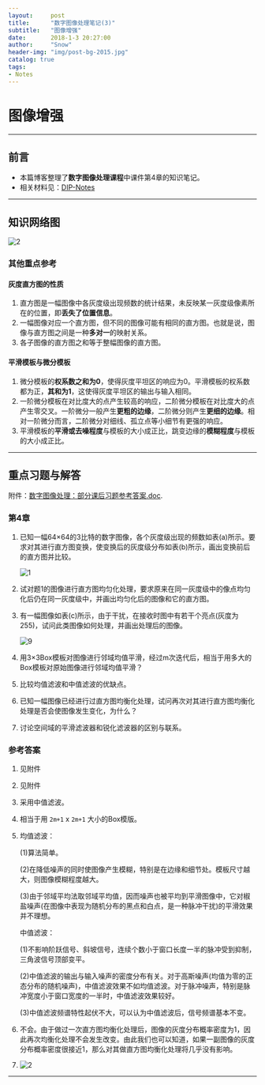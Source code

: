 ```yaml
---
layout:     post
title:      "数字图像处理笔记(3)"
subtitle:   "图像增强"
date:       2018-1-3 20:27:00
author:     "Snow"
header-img: "img/post-bg-2015.jpg"
catalog: true
tags:
- Notes
---
```


# 图像增强

---

## 前言

- 本篇博客整理了**数字图像处理课程**中课件第4章的知识笔记。
- 相关材料见：[DIP-Notes](https://github.com/RMSnow/DIP-Notes)

---

## 知识网络图

![2](http://img.my.csdn.net/uploads/201801/03/1514979614_9386.png)

### 其他重点参考

#### 灰度直方图的性质

1. 直方图是一幅图像中各灰度级出现频数的统计结果，未反映某一灰度级像素所在的位置，即**丢失了位置信息**。
2. 一幅图像对应一个直方图，但不同的图像可能有相同的直方图。也就是说，图像与直方图之间是一种**多对一**的映射关系。
3. 各子图像的直方图之和等于整幅图像的直方图。

#### 平滑模板与微分模板

1. 微分模板的**权系数之和为0**，使得灰度平坦区的响应为0。平滑模板的权系数都为正，**其和为1**，这使得灰度平坦区的输出与输入相同。
2. 一阶微分模板在对比度大的点产生较高的响应，二阶微分模板在对比度大的点产生零交叉。一阶微分一般产生**更粗的边缘**，二阶微分则产生**更细的边缘**。相对一阶微分而言，二阶微分对细线、孤立点等小细节有更强的响应。
3. 平滑模板的**平滑或去噪程度**与模板的大小成正比，跳变边缘的**模糊程度**与模板的大小成正比。

---

## 重点习题与解答

附件：[数字图像处理：部分课后习题参考答案.doc](https://github.com/RMSnow/DIP-Notes).

### 第4章

1. 已知一幅64×64的3比特的数字图像，各个灰度级出现的频数如表(a)所示。要求对其进行直方图变换，使变换后的灰度级分布如表(b)所示，画出变换前后的直方图并比较。

   ![1](http://img.my.csdn.net/uploads/201801/03/1514950698_6548.png)

2. 试对题1的图像进行直方图均匀化处理，要求原来在同一灰度级中的像点均匀化后仍在同一灰度级中，并画出均匀化后的图像和它的直方图。

3. 有一幅图像如表(c)所示，由于干扰，在接收时图中有若干个亮点(灰度为255)，试问此类图像如何处理，并画出处理后的图像。

   ![9](http://img.my.csdn.net/uploads/201801/03/1514950060_9548.png)

4. 用3×3Box模板对图像进行邻域均值平滑，经过m次迭代后，相当于用多大的Box模板对原始图像进行邻域均值平滑？

  5.  比较均值滤波和中值滤波的优缺点。

  6.  已知一幅图像已经进行过直方图均衡化处理，试问再次对其进行直方图均衡化处理是否会使图像发生变化，为什么？

  7.  讨论空间域的平滑滤波器和锐化滤波器的区别与联系。

### 参考答案

1. 见附件

2. 见附件

3. 采用中值滤波。

4. 相当于用 `2m+1` x `2m+1` 大小的Box模版。

5. 均值滤波：

   (1)算法简单。

   (2)在降低噪声的同时使图像产生模糊，特别是在边缘和细节处。模板尺寸越大，则图像模糊程度越大。

   (3)由于邻域平均法取邻域平均值，因而噪声也被平均到平滑图像中，它对椒盐噪声(在图像中表现为随机分布的黑点和白点，是一种脉冲干扰)的平滑效果并不理想。

   中值滤波：

   (1)不影响阶跃信号、斜坡信号，连续个数小于窗口长度一半的脉冲受到抑制，三角波信号顶部变平。

   (2)中值滤波的输出与输入噪声的密度分布有关。对于高斯噪声(均值为零的正态分布的随机噪声)，中值滤波效果不如均值滤波。对于脉冲噪声，特别是脉冲宽度小于窗口宽度的一半时，中值滤波效果较好。

   (3)中值滤波频谱特性起伏不大，可以认为中值滤波后，信号频谱基本不变。

6. 不会。由于做过一次直方图均衡化处理后，图像的灰度分布概率密度为1，因此再次均衡化处理不会发生改变。由此我们也可以知道，如果一副图像的灰度分布概率密度很接近1，那么对其做直方图均衡化处理将几乎没有影响。

7. ![2](http://img.my.csdn.net/uploads/201801/03/1514981572_6665.png)

---



